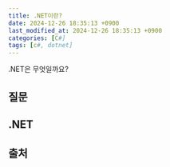 ```yaml
---
title: .NET이란?
date: 2024-12-26 18:35:13 +0900
last_modified_at: 2024-12-26 18:35:13 +0900
categories: [C#]
tags: [c#, dotnet]
---
```


.NET은 무엇일까요?

## 질문

## .NET

## 출처

> []()
